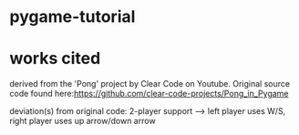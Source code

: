 # pygame-tutorial

# works cited
derived from the 'Pong' project by Clear Code on Youtube. Original source code found here:https://github.com/clear-code-projects/Pong_in_Pygame

deviation(s) from original code:
2-player support
--> left player uses W/S, right player uses up arrow/down arrow